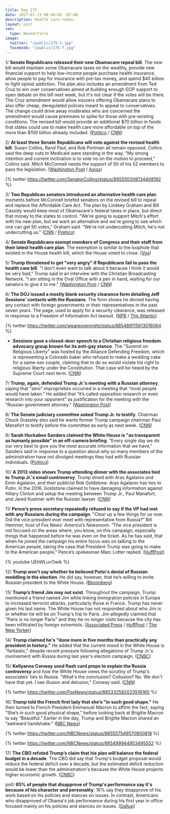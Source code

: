 ```yaml
---
title: Day 175
date: 2017-07-13 08:40:03 -07:00
description: Health care redux.
layout: post
seo:
  type: NewsArticle
image:
  twitter: "/public/175-t.jpg"
  facebook: "/public/175-f.jpg"
---
```


1/ **Senate Republicans released their new Obamacare repeal bill**. The new bill would maintain some Obamacare taxes on the wealthy, provide new financial support to help low-income people purchase health insurance, allow people to pay for insurance with pre-tax money, and spend $45 billion to fight opioid addiction. The plan also includes an amendment from Ted Cruz to win over conservatives aimed at building enough GOP support to open debate on the bill next week, but it's not clear if the votes will be there. The Cruz amendment would allow insurers offering Obamacare plans to also offer cheap, deregulated policies meant to appeal to conservatives. The change could drive away moderates who are concerned the amendment would cause premiums to spike for those with pre-existing conditions. The revised bill would provide an additional $70 billion in funds that states could use to make health care more affordable on top of the more than $100 billion already included. ([Politico](http://www.politico.com/story/2017/07/13/senate-republicans-health-care-bill-cruz-lee-240498) / [CNN](http://www.cnn.com/2017/07/13/politics/senate-health-care-bill-ted-cruz-amendment/index.html))

2/ **At least three Senate Republicans will vote against the revised health bill**. Susan Collins, Rand Paul, and Rob Portman all remain opposed. Collins said the deep cuts to Medicaid were standing in the way. “My strong intention and current inclination is to vote no on the motion to proceed,” Collins said. Mitch McConnell needs the support of 50 of his 52 members to pass the legislation. ([Washington Post](https://www.washingtonpost.com/powerpost/mcconnell-to-release-new-gop-health-plan-allowing-bare-bones-insurance-policies/2017/07/13/8f0509c4-67bb-11e7-8eb5-cbccc2e7bfbf_story.html) / [Axios](https://www.axios.com/susan-collins-rand-paul-to-vote-no-on-revised-health-bill-2458679562.html))

{% twitter https://twitter.com/SenatorCollins/status/885550308134408192 %}

3/ **Two Republican senators introduced an alternative health care plan** moments before McConnell briefed senators on the revised bill to repeal and replace the Affordable Care Act. The plan by Lindsey Graham and Bill Cassidy would keep most of Obamacare's federal taxes in place, but direct that money to the states to control. "We're going to support Mitch's effort with his new plan, but we want an alternative and we're going to see which one can get 50 votes," Graham said. "We're not undercutting Mitch, he's not undercutting us." ([CNN](http://www.cnn.com/2017/07/13/politics/lindsey-graham-bill-cassidy-health-care-plan/) / [Politico](http://www.politico.com/story/2017/07/13/lindsey-graham-health-care-proposal-240503))

4/ **Senate Republicans exempt members of Congress and their staff from their latest health care plan**. The exemption is similar to the loophole that existed in the House health bill, which the House voted to close. ([Vox](https://www.vox.com/policy-and-politics/2017/7/13/15966034/senate-republicans-exemption))

5/ **Trump threatened to get "very angry" if Republicans fail to pass the health care bill**. "I don't even want to talk about it because I think it would be very bad," Trump said in an interview with the Christian Broadcasting Network. “I am sitting in the Oval Office with a pen in hand, waiting for our senators to give it to me." ([Washington Post](https://www.washingtonpost.com/politics/trump-i-will-be-very-angry-if-gop-senators-dont-pass-a-health-care-bill/2017/07/12/cad615ae-673b-11e7-a1d7-9a32c91c6f40_story.html) / [CNN](http://www.cnn.com/2017/07/12/politics/trump-anger-health-care/index.html))

6/ **The DOJ issued a mostly blank security clearance form detailing Jeff Sessions’ contacts with the Russians**. The form shows he denied having any contact with foreign governments or their representatives in the past seven years. The page, used to apply for a security clearance, was released in response to a Freedom of Information Act lawsuit. ([NPR](http://www.npr.org/sections/thetwo-way/2017/07/13/536982193/justice-department-defies-court-deadline-to-release-sessions-contacts-with-russi) / [The Atlantic](https://www.theatlantic.com/politics/archive/2017/07/jeff-sessions-claimed-he-never-met-foreign-officials-on-a-key-security-form/533538/))

{% twitter https://twitter.com/weareoversight/status/885489115613016064 %}

* **Sessions gave a closed-door speech to a Christian religious freedom advocacy group known for its anti-gay stance**. The "Summit on Religious Liberty" was hosted by the Alliance Defending Freedom, which is representing a Colorado baker who refused to make a wedding cake for a same-sex couple, claiming that to do so would violate his right to religious liberty under the Constitution. That case will be heard by the Supreme Court next term. ([CNN](http://www.cnn.com/2017/07/12/politics/jeff-sessions-alliance-defending-freedom-summit/index.html))

7/ **Trump, again, defended Trump Jr.'s meeting with a Russian attorney**, saying that “zero” improprieties occurred in a meeting that “most people would have taken.” He added that “it’s called opposition research or even research into your opponent” as justification for the meeting with the "Russian government attorney." ([Washington Post](https://www.washingtonpost.com/news/post-politics/wp/2017/07/13/president-trump-defends-sons-meeting-with-russian-lawyer/))

8/ **The Senate judiciary committee asked Trump Jr. to testify**. Chairman Chuck Grassley also said he wants former Trump campaign chairman Paul Manafort to testify before the committee as early as next week. ([CNN](http://www.cnn.com/2017/07/13/politics/chuck-grassley-donald-trump-jr-/index.html))

9/ **Sarah Huckabee Sanders claimed the White House is "as transparent as humanly possible" in an off-camera briefing**. “Every single day we do our very best to give you the most accurate information that we have,” Sanders said in response to a question about why so many members of the administration have not divulged meetings they had with Russian individuals. ([Politico](http://www.politico.com/story/2017/07/12/white-house-transparent-sarah-huckabee-sanders-240469))

10/ **A 2013 video shows Trump attending dinner with the associates tied to Trump Jr.'s email controversy**. Trump dined with Aras Agalarov and Emin Agalarov, and their publicist Rob Goldstone. Aras Agalarov has ties to Putin. In the 2016, Goldstone claimed to have damaging information against Hillary Clinton and setup the meeting between Trump Jr., Paul Manafort, and Jared Kushner with the Russian lawyer. ([CNN](http://www.cnn.com/2017/07/12/politics/video-trump-relationships-russian-associates/index.html))

11/ **Pence’s press secretary repeatedly refused to say if the VP had met with any Russians during the campaign**. "Clear up a few things for us now. Did the vice president ever meet with representative from Russia?” Bill Hemmer, host of Fox News' _America’s Newsroom_. “The vice president is not focused on the areas where, you know, on this campaign, especially things that happened before he was even on the ticket. As he has said, that when he joined the campaign his entire focus was on talking to the American people, taking the case that President Trump was going to make to the American people,” Pence’s spokesman Marc Lotter replied. ([HuffPost](http://www.huffingtonpost.com/entry/mike-pence-marc-lotter-fox-news-no-answer_us_5966f931e4b0a8d46d12100b))

{% youtube UEhWLucOwik %}

12/ **Trump won't say whether he believed Putin's denial of Russian meddling in the election**. He did say, however, that he’s willing to invite Russian president to the White House. ([Bloomberg](https://www.bloomberg.com/news/articles/2017-07-13/trump-won-t-say-whether-putin-meddled-but-would-host-him-in-u-s))

13/ **Trump’s friend Jim may not exist**. Throughout the campaign, Trump mentioned a friend named Jim while linking immigration policies in Europe to increased terrorist attacks, particularly those in France. Trump has never given his last name. The White House has not responded about who Jim is or whether he will be on Trump's trip to Paris. Jim allegedly claimed that "Paris is no longer Paris" and they he no longer visits because the city has been infiltrated by foreign extremists. ([Associated Press](https://apnews.com/e18f254c4ac84e6bab4ceed56401cc65/Trump-in-Paris:-The-curious-case-of-his-friend-Jim) / [HuffPost](http://www.huffingtonpost.com/entry/donald-trump-friend-jim-paris_us_59676a90e4b0a8d46d1263ad) / [The New Yorker](http://www.newyorker.com/magazine/2017/03/13/who-is-trumps-friend-jim))

14/ **Trump claimed he's "done more in five months than practically any president in history."** He added that the current mood in the White House is "fantastic," despite recent pressure following allegations of Trump Jr.'s involvement with Russia during last year's election campaign. ([CNBC](http://www.cnbc.com/2017/07/13/trump-ive-done-more-in-five-months-than-practically-any-president-in-history.html))

15/ **Kellyanne Conway used flash card props to explain the Russia controversy** and how the White House views the scrutiny of Trump's associates' ties to Russia. "What's the conclusion? Collusion? No. We don't have that yet. I see illusion and delusion," Conway said. ([CNN](http://www.cnn.com/2017/07/13/politics/kellyanne-conway-flash-cards-donald-trump-jr/index.html))

{% twitter https://twitter.com/FoxNews/status/885332582023516160 %}

16/ **Trump told the French first lady that she’s "in such good shape."** He then turned to French President Emmanuel Macron to affirm the fact, saying "She’s in such good physical shape," before looking back at Brigitte Macron to say “Beautiful.” Earlier in the day, Trump and Brigitte Macron shared an “awkward handshake." ([NBC News](http://www.nbcnews.com/news/us-news/trump-tells-french-first-lady-she-s-such-good-shape-n782696))

{% twitter https://twitter.com/NBCNews/status/885557549570850818 %}

{% twitter https://twitter.com/NBCNews/status/885499944953495552 %}

17/ **The CBO refuted Trump’s claim that his plan will balance the federal budget in a decade**. The CBO did say that Trump's budget proposal would reduce the federal deficit over a decade, but the estimated deficit reduction would be lower than the administration's because the White House projects higher economic growth. ([CNBC](http://www.cnbc.com/2017/07/13/cbo-releases-analysis-of-trumps-budget.html))

poll/ **65% of people that disapprove of Trump's performance say it's because of his character and personality**. 16% say they disapprove of his work based on his policies and stances on issues. In contrast, Americans who disapproved of Obama's job performance during his first year in office focused mainly on his policies and stances on issues. ([Gallup](http://www.gallup.com/poll/214091/trump-disapproval-rooted-character-concerns.aspx))